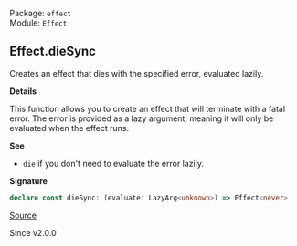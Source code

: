 Package: `effect`<br />
Module: `Effect`<br />

## Effect.dieSync

Creates an effect that dies with the specified error, evaluated lazily.

**Details**

This function allows you to create an effect that will terminate with a fatal error.
The error is provided as a lazy argument, meaning it will only be evaluated when the effect runs.

**See**

- `die` if you don't need to evaluate the error lazily.

**Signature**

```ts
declare const dieSync: (evaluate: LazyArg<unknown>) => Effect<never>
```

[Source](https://github.com/Effect-TS/effect/tree/main/packages/effect/src/Effect.ts#L2709)

Since v2.0.0